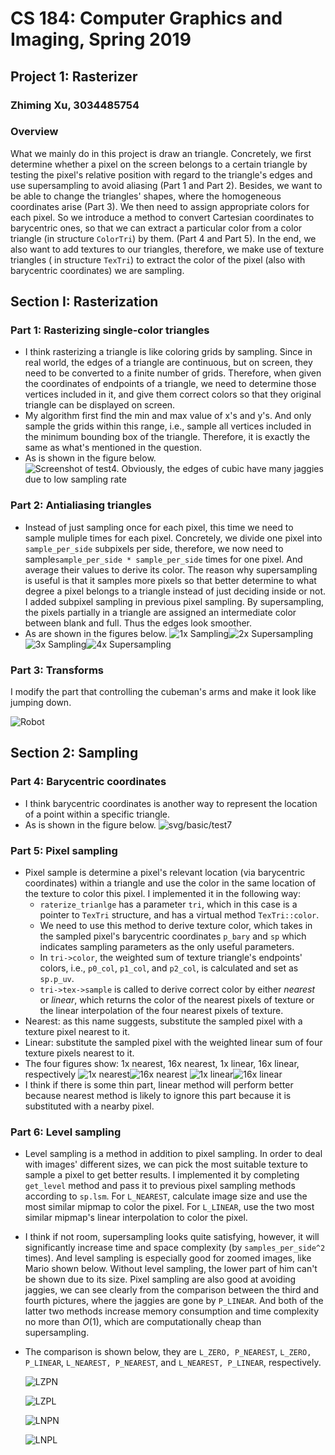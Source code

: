 # CS 184: Computer Graphics and Imaging, Spring 2019
## Project 1: Rasterizer
### Zhiming Xu, 3034485754
### Overview
What we mainly do in this project is draw an triangle. Concretely, we first determine whether a pixel on the screen belongs to a certain triangle by testing the pixel's relative position with regard to the triangle's edges and use supersampling to avoid aliasing (Part 1 and Part 2). Besides, we want to be able to change the triangles' shapes, where the homogeneous coordinates arise (Part 3). We then need to assign appropriate colors for each pixel. So we introduce a method to convert Cartesian coordinates to barycentric ones, so that we can extract a particular color from a color triangle (in structure `ColorTri`) by them. (Part 4 and Part 5). In the end, we also want to add textures to our triangles, therefore, we make use of texture triangles ( in structure `TexTri`) to extract the color of the pixel (also with barycentric coordinates) we are sampling. 
## Section I: Rasterization
### Part 1: Rasterizing single-color triangles
- I think rasterizing a triangle is like coloring grids by sampling. Since in real world, the edges of a triangle are continuous, but on screen, they need to be converted to a finite number of grids. Therefore, when given the coordinates of endpoints of a triangle, we need to determine those vertices included in it, and give them correct colors so that they original triangle can be displayed on screen.
- My algorithm first find the min and max value of x's and y's. And only sample the grids within this range, i.e., sample all vertices included in the minimum bounding box of the triangle. Therefore, it is exactly the same as what's mentioned in the question.
- As is shown in the figure below. 
![Screenshot of test4. Obviously, the edges of cubic have many jaggies due to low sampling rate](./screenshot_2-9_15-57-56.png)
### Part 2: Antialiasing triangles
- Instead of just sampling once for each pixel, this time we need to sample muliple times for each pixel. 
  Concretely, we divide one pixel into `sample_per_side` subpixels per side, therefore, we now need to sample`sample_per_side * sample_per_side` times for one pixel. And average their values to derive its color. The reason why supersampling is useful is that it samples more pixels so that better determine to what degree a pixel belongs to
  a triangle instead of just deciding inside or not. I added subpixel sampling in previous pixel sampling. By supersampling, the pixels partially in a triangle are assigned an intermediate color between blank and full. Thus the edges look smoother.
- As are shown in the figures below.
  ![1x Sampling](./screenshot_2-9_16-30-25.png)![2x Supersampling](./screenshot_2-9_16-30-30.png)
  ![3x Sampling](./screenshot_2-9_16-30-34.png)![4x Supersampling](./screenshot_2-9_16-30-39.png)
### Part 3: Transforms
I modify the part that controlling the cubeman's arms and make it look like jumping down.

![Robot](screenshot_2-12_21-22-29.png)

## Section 2: Sampling
### Part 4: Barycentric coordinates
- I think barycentric coordinates is another way to represent the location of a point within a specific triangle.
- As is shown in the figure below.
![svg/basic/test7](./screenshot_2-10_20-39-25.png)
### Part 5: Pixel sampling
- Pixel sample is determine a pixel's relevant location (via barycentric coordinates) within a triangle and use the color in the same location of the texture to color this pixel. I implemented it in the following way:
    - `raterize_trianlge` has a parameter `tri`, which in this case is a pointer to `TexTri` structure, and has a virtual method `TexTri::color`.
    - We need to use this method to derive texture color, which takes in the sampled pixel's barycentric coordinates `p_bary` and `sp` which indicates sampling parameters as the only useful parameters. 
    - In `tri->color`, the weighted sum of texture triangle's endpoints' colors, i.e., `p0_col`, `p1_col`, and `p2_col`, is calculated and set as `sp.p_uv`.
    - `tri->tex->sample` is called to derive correct color by either *nearest* or *linear*, which returns the color of the nearest pixels of texture or the linear interpolation of the four nearest pixels of texture.
- Nearest: as this name suggests, substitute the sampled pixel with a texture pixel nearest to it.
- Linear: substitute the sampled pixel with the weighted linear sum of four texture pixels nearest to it.
- The four figures show: 1x nearest, 16x nearest, 1x linear, 16x linear, respectively
![1x nearest](./screenshot_2-10_22-0-25.png)![16x nearest](./screenshot_2-10_22-0-33.png)
![1x linear](./screenshot_2-10_22-0-48.png)![16x linear](./screenshot_2-10_22-0-41.png)
- I think if there is some thin part, linear method will perform better because nearest method is likely to ignore this part because it is substituted with a nearby pixel. 
### Part 6: Level sampling
- Level sampling is a method in addition to pixel sampling. In order to deal with images' different sizes, we can pick the most suitable texture to sample a pixel to get better results. I implemented it by completing `get_level` method and pass it to previous pixel sampling methods according to `sp.lsm`. For `L_NEAREST`, calculate image size and use the most similar mipmap to color the pixel. For `L_LINEAR`, use the two most similar mipmap's linear interpolation to color the pixel.

- I think if not room, supersampling looks quite satisfying, however, it will significantly increase time and space complexity (by `samples_per_side^2` times). And level sampling is especially good for zoomed images, like Mario shown below. Without level sampling, the lower part of him can't be shown due to its  size. Pixel sampling are also good at avoiding jaggies, we can see clearly from the comparison between the third and fourth pictures, where the jaggies are gone by `P_LINEAR`. And both of the latter two methods increase memory consumption and time complexity no more than $O(1)$, which are computationally cheap than supersampling.

- The comparison is shown below, they are `L_ZERO, P_NEAREST`, `L_ZERO, P_LINEAR`, `L_NEAREST, P_NEAREST`,  and `L_NEAREST, P_LINEAR`, respectively.

  ![LZPN](./screenshot_2-12_21-13-14.png)

  ![LZPL](./screenshot_2-12_21-13-16.png)

  ![LNPN](./screenshot_2-12_21-20-50.png)

  ![LNPL](screenshot_2-12_21-20-55.png) 